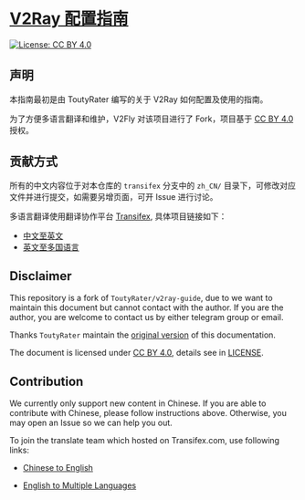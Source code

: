 # [V2Ray 配置指南](https://guide.v2fly.org)

[![License: CC BY 4.0](https://img.shields.io/badge/License-CC%20BY%204.0-lightgrey.svg)](https://creativecommons.org/licenses/by/4.0/)

## 声明

本指南最初是由 ToutyRater 编写的关于 V2Ray 如何配置及使用的指南。

为了方便多语言翻译和维护，V2Fly 对该项目进行了 Fork，项目基于 [CC BY 4.0](https://creativecommons.org/licenses/by/4.0/) 授权。

## 贡献方式

所有的中文内容位于对本仓库的 `transifex` 分支中的 `zh_CN/` 目录下，可修改对应文件并进行提交，如需要另增页面，可开 Issue 进行讨论。

多语言翻译使用翻译协作平台 [Transifex](https://www.transifex.com), 具体项目链接如下：

* [中文至英文](https://www.transifex.com/v2fly/v2fly-step-by-step_zh_cn_to_en_us)
* [英文至多国语言](https://www.transifex.com/v2fly/v2fly-step-by-step)

## Disclaimer

This repository is a fork of `ToutyRater/v2ray-guide`, due to we want to maintain this document but cannot contact with the author. If you are the author, you are welcome to contact us by either telegram group or email.

Thanks `ToutyRater` maintain the [original version](https://github.com/ToutyRater/v2ray-guide) of this documentation.

The document is licensed under [CC BY 4.0](https://creativecommons.org/licenses/by/4.0/), details see in [LICENSE](LICENSE).

## Contribution

We currently only support new content in Chinese. If you are able to contribute with Chinese, please follow instructions above. Otherwise, you may open an Issue so we can help you out.

To join the translate team which hosted on Transifex.com, use following links:

* [Chinese to English](https://www.transifex.com/v2fly/v2fly-step-by-step_zh_cn_to_en_us)

* [English to Multiple Languages](https://www.transifex.com/v2fly/v2fly-step-by-step)
